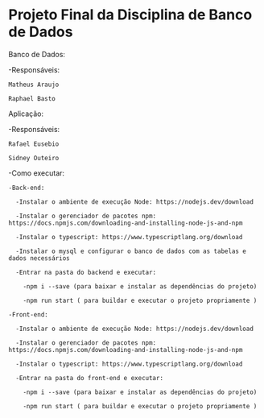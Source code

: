 # Projeto Final da Disciplina de Banco de Dados

Banco de Dados:

  -Responsáveis:
  
    Matheus Araujo
    
    Raphael Basto

Aplicação:

  -Responsáveis:
  
    Rafael Eusebio
    
    Sidney Outeiro
  
  -Como executar:
  
    -Back-end:
    
      -Instalar o ambiente de execução Node: https://nodejs.dev/download
      
      -Instalar o gerenciador de pacotes npm:  https://docs.npmjs.com/downloading-and-installing-node-js-and-npm
      
      -Instalar o typescript: https://www.typescriptlang.org/download
      
      -Instalar o mysql e configurar o banco de dados com as tabelas e dados necessários
      
      -Entrar na pasta do backend e executar:
      
        -npm i --save (para baixar e instalar as dependências do projeto)
        
        -npm run start ( para buildar e executar o projeto propriamente )
 
    -Front-end:
    
      -Instalar o ambiente de execução Node: https://nodejs.dev/download
      
      -Instalar o gerenciador de pacotes npm:  https://docs.npmjs.com/downloading-and-installing-node-js-and-npm
      
      -Instalar o typescript: https://www.typescriptlang.org/download
      
      -Entrar na pasta do front-end e executar:
      
        -npm i --save (para baixar e instalar as dependências do projeto)
        
        -npm run start ( para buildar e executar o projeto propriamente )
